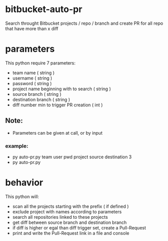 # bitbucket-auto-pr
Search throught Bitbucket projects / repo / branch and create PR for all repo that have more than x diff

# parameters

This python require 7 parameters:
 - team name ( string )
 - username ( string )
 - password ( string )
 - project name beginning with to search ( string )
 - source branch ( string )
 - destination branch ( string )
 - diff number min to trigger PR creation ( int )
 
 ## Note: 
  - Parameters can be given at call, or by input
 ### example:
  - py auto-pr.py team user pwd project source destination 3
  - py auto-pr.py
    
 
 # behavior
 
 This python will:
  - scan all the projects starting with the prefix ( if defined )
  - exclude project with names according to parameters
  - search all repositories linked to these projects
  - get diff between source branch and destination branch
  - if diff is higher or egal than diff trigger set, create a Pull-Request
  - print and write the Pull-Request link in a file and console
